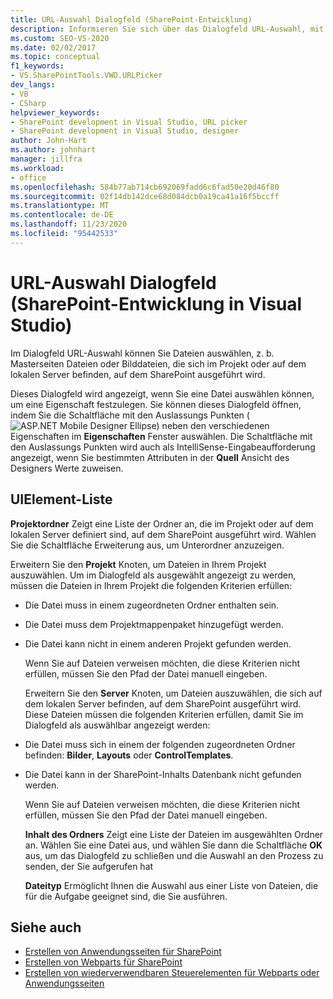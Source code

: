 ```yaml
---
title: URL-Auswahl Dialogfeld (SharePoint-Entwicklung)
description: Informieren Sie sich über das Dialogfeld URL-Auswahl, mit dem Benutzer Dateien auswählen können, die sich in Ihrem Projekt oder auf dem lokalen Server befinden, auf dem SharePoint ausgeführt wird.
ms.custom: SEO-VS-2020
ms.date: 02/02/2017
ms.topic: conceptual
f1_keywords:
- VS.SharePointTools.VWD.URLPicker
dev_langs:
- VB
- CSharp
helpviewer_keywords:
- SharePoint development in Visual Studio, URL picker
- SharePoint development in Visual Studio, designer
author: John-Hart
ms.author: johnhart
manager: jillfra
ms.workload:
- office
ms.openlocfilehash: 584b77ab714cb692069fadd6c6fad50e20d46f80
ms.sourcegitcommit: 02f14db142dce68d084dcb0a19ca41a16f5bccff
ms.translationtype: MT
ms.contentlocale: de-DE
ms.lasthandoff: 11/23/2020
ms.locfileid: "95442533"
---
```

# <a name="url-picker-dialog-box-sharepoint-development-in-visual-studio"></a>URL-Auswahl Dialogfeld (SharePoint-Entwicklung in Visual Studio)
  Im Dialogfeld URL-Auswahl können Sie Dateien auswählen, z. b. Masterseiten Dateien oder Bilddateien, die sich im Projekt oder auf dem lokalen Server befinden, auf dem SharePoint ausgeführt wird.

 Dieses Dialogfeld wird angezeigt, wenn Sie eine Datei auswählen können, um eine Eigenschaft festzulegen. Sie können dieses Dialogfeld öffnen, indem Sie die Schaltfläche mit den Auslassungs Punkten (![ASP.NET Mobile Designer Ellipse](../sharepoint/media/mwellipsis.gif "Auslassungszeichen im ASP.NET Mobile-Designer")) neben den verschiedenen Eigenschaften im **Eigenschaften** Fenster auswählen. Die Schaltfläche mit den Auslassungs Punkten wird auch als IntelliSense-Eingabeaufforderung angezeigt, wenn Sie bestimmten Attributen in der **Quell** Ansicht des Designers Werte zuweisen.

## <a name="uielement-list"></a>UIElement-Liste
 **Projektordner** Zeigt eine Liste der Ordner an, die im Projekt oder auf dem lokalen Server definiert sind, auf dem SharePoint ausgeführt wird. Wählen Sie die Schaltfläche Erweiterung aus, um Unterordner anzuzeigen.

 Erweitern Sie den **Projekt** Knoten, um Dateien in Ihrem Projekt auszuwählen. Um im Dialogfeld als ausgewählt angezeigt zu werden, müssen die Dateien in Ihrem Projekt die folgenden Kriterien erfüllen:

- Die Datei muss in einem zugeordneten Ordner enthalten sein.

- Die Datei muss dem Projektmappenpaket hinzugefügt werden.

- Die Datei kann nicht in einem anderen Projekt gefunden werden.

  Wenn Sie auf Dateien verweisen möchten, die diese Kriterien nicht erfüllen, müssen Sie den Pfad der Datei manuell eingeben.

  Erweitern Sie den **Server** Knoten, um Dateien auszuwählen, die sich auf dem lokalen Server befinden, auf dem SharePoint ausgeführt wird. Diese Dateien müssen die folgenden Kriterien erfüllen, damit Sie im Dialogfeld als auswählbar angezeigt werden:

- Die Datei muss sich in einem der folgenden zugeordneten Ordner befinden: **Bilder**, **Layouts** oder **ControlTemplates**.

- Die Datei kann in der SharePoint-Inhalts Datenbank nicht gefunden werden.

  Wenn Sie auf Dateien verweisen möchten, die diese Kriterien nicht erfüllen, müssen Sie den Pfad der Datei manuell eingeben.

  **Inhalt des Ordners** Zeigt eine Liste der Dateien im ausgewählten Ordner an. Wählen Sie eine Datei aus, und wählen Sie dann die Schaltfläche **OK** aus, um das Dialogfeld zu schließen und die Auswahl an den Prozess zu senden, der Sie aufgerufen hat

  **Dateityp** Ermöglicht Ihnen die Auswahl aus einer Liste von Dateien, die für die Aufgabe geeignet sind, die Sie ausführen.

## <a name="see-also"></a>Siehe auch
- [Erstellen von Anwendungsseiten für SharePoint](../sharepoint/creating-application-pages-for-sharepoint.md)
- [Erstellen von Webparts für SharePoint](../sharepoint/creating-web-parts-for-sharepoint.md)
- [Erstellen von wiederverwendbaren Steuerelementen für Webparts oder Anwendungsseiten](../sharepoint/creating-reusable-controls-for-web-parts-or-application-pages.md)
